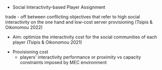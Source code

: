 * Social Interactivity-based Player Assignment 

 trade - off between conflicting objectives that refer to high social interactivity on the one hand and low-cost server provisioning (Tsipis & Oikonomou 2022)
 
* Aim: optimize the interactivity cost for the social communities of each player (Tsipis & Oikonomou 2021)

- Provisioning cost
	- players' interactivity performance or proximity vs capacity constraints imposed by MEC environment